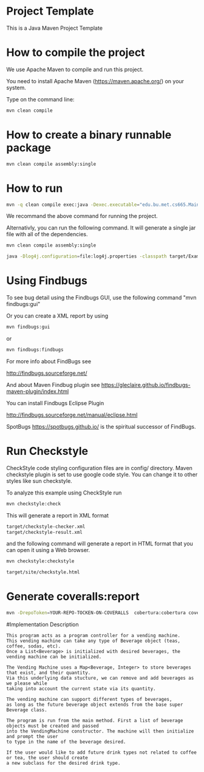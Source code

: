 # Project Template

This is a Java Maven Project Template


# How to compile the project

We use Apache Maven to compile and run this project. 

You need to install Apache Maven (https://maven.apache.org/)  on your system. 

Type on the command line: 

```bash
mvn clean compile
```

# How to create a binary runnable package 


```bash
mvn clean compile assembly:single
```


# How to run

```bash
mvn -q clean compile exec:java -Dexec.executable="edu.bu.met.cs665.Main" -Dlog4j.configuration="file:log4j.properties"
```

We recommand the above command for running the project. 

Alternativly, you can run the following command. It will generate a single jar file with all of the dependencies. 

```bash
mvn clean compile assembly:single

java -Dlog4j.configuration=file:log4j.properties -classpath target/Example-1-1.0-SNAPSHOT-jar-with-dependencies.jar edu.bu.met.cs665.Main
```


# Using Findbugs 

To see bug detail using the Findbugs GUI, use the following command "mvn findbugs:gui"

Or you can create a XML report by using  


```bash
mvn findbugs:gui 
```

or 


```bash
mvn findbugs:findbugs
```


For more info about FindBugs see 

http://findbugs.sourceforge.net/

And about Maven Findbug plugin see 
https://gleclaire.github.io/findbugs-maven-plugin/index.html


You can install Findbugs Eclipse Plugin 

http://findbugs.sourceforge.net/manual/eclipse.html



SpotBugs https://spotbugs.github.io/ is the spiritual successor of FindBugs.


# Run Checkstyle 

CheckStyle code styling configuration files are in config/ directory. Maven checkstyle plugin is set to use google code style. 
You can change it to other styles like sun checkstyle. 

To analyze this example using CheckStyle run 

```bash
mvn checkstyle:check
```

This will generate a report in XML format


```bash
target/checkstyle-checker.xml
target/checkstyle-result.xml
```

and the following command will generate a report in HTML format that you can open it using a Web browser. 

```bash
mvn checkstyle:checkstyle
```

```bash
target/site/checkstyle.html
```


# Generate  coveralls:report 

```bash
mvn -DrepoToken=YOUR-REPO-TOCKEN-ON-COVERALLS  cobertura:cobertura coveralls:report
```

#Implementation Description
```
This program acts as a program controller for a vending machine.
This vending machine can take any type of Beverage object (teas, coffee, sodas, etc).
Once a List<Beverage> is initialized with desired beverages, the vending machine can be initialized.

The Vending Machine uses a Map<Beverage, Integer> to store beverages that exist, and their quantity.
Via this underlying data stucture, we can remove and add beverages as we please while
taking into account the current state via its quantity.

The vending machine can support different types of beverages, 
as long as the future beverage object extends from the base super Beverage class.

The program is run from the main method. First a list of beverage objects must be created and passed
into the VendingMachine constructor. The machine will then initialize and prompt the user
to type in the name of the beverage desired. 

If the user would like to add future drink types not related to coffee or tea, the user should create 
a new subclass for the desired drink type. 
```


